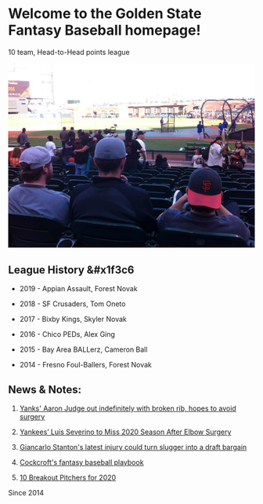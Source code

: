 # Welcome to the Golden State Fantasy Baseball homepage!

<p>10 team, Head-to-Head points league</p>

![Core Four Mets Game](images/GSFB-1.jpg)

## League History &#x1f3c6

+ 2019 - Appian Assault, Forest Novak

+ 2018 - SF Crusaders, Tom Oneto

+ 2017 - Bixby Kings, Skyler Novak

+ 2016 - Chico PEDs, Alex Ging

+ 2015 - Bay Area BALLerz, Cameron Ball

+ 2014 - Fresno Foul-Ballers, Forest Novak

<div>

## News & Notes:

1. <a href="https://www.espn.com/mlb/story/_/id/28852075/yankees-slugger-aaron-judge-stress-fracture-rib">Yanks' Aaron Judge out indefinitely with broken rib, hopes to avoid surgery</a>

2. <a href="https://www.nytimes.com/2020/02/25/sports/baseball/luis-severino-tommy-john.html">Yankees’ Luis Severino to Miss 2020 Season After Elbow Surgery</a>

3. <a href="https://www.cbssports.com/fantasy/baseball/news/2020-fantasy-baseball-draft-prep-giancarlo-stantons-latest-injury-could-turn-slugger-into-a-draft-bargain/">Giancarlo Stanton's latest injury could turn slugger into a draft bargain</a>

4. <a href="https://www.espn.com/fantasy/baseball/story/_/id/28785811/cockcroft-fantasy-baseball-playbook">Cockcroft's fantasy baseball playbook</a>

5. <a href="https://www.fantasypros.com/2020/02/10-breakout-pitchers-for-2020-fantasy-baseball/">10 Breakout Pitchers for 2020</a>

</div>

<p>Since 2014</p>